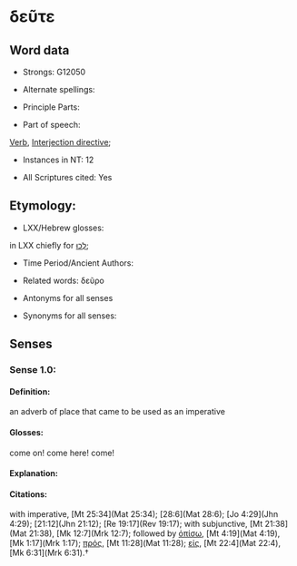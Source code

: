 # δεῦτε 

<!-- Status: S2=NeedsFinalCheck -->
<!-- Lexica used for edits:   -->

## Word data

* Strongs: G12050

* Alternate spellings:



* Principle Parts: 


* Part of speech: 

[Verb](http://ugg.readthedocs.io/en/latest/verb.html), 
[Interjection directive](http://ugg.readthedocs.io/en/latest/interjection_directive.html); 

* Instances in NT: 12

* All Scriptures cited: Yes

## Etymology: 


* LXX/Hebrew glosses: 

in LXX chiefly for [לְכוּ](//en-uhl/H1980); 

* Time Period/Ancient Authors: 


* Related words: δεῦρο

* Antonyms for all senses

* Synonyms for all senses: 


## Senses 


### Sense  1.0: 

#### Definition: 

an adverb of place that came to be used as an imperative

#### Glosses: 

come on! come here! come! 

#### Explanation: 


#### Citations: 

with imperative, [Mt 25:34](Mat 25:34); [28:6](Mat 28:6); [Jo 4:29](Jhn 4:29); [21:12](Jhn 21:12); [Re 19:17](Rev 19:17); with subjunctive, [Mt 21:38](Mat 21:38), [Mk 12:7](Mrk 12:7); followed by [ὀπίσω](), [Mt 4:19](Mat 4:19), [Mk 1:17](Mrk 1:17); [πρός](), [Mt 11:28](Mat 11:28); [εἰς](), [Mt 22:4](Mat 22:4), [Mk 6:31](Mrk 6:31).†
